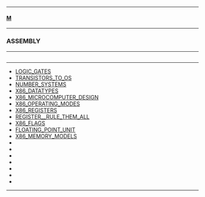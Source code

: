 
---

#### [M](https://github.com/ttltrk/TTT/blob/master/menu.md)

---

### ASSEMBLY

---

```

```

---

* [LOGIC_GATES]()
* [TRANSISTORS_TO_OS]()
* [NUMBER_SYSTEMS]()
* [X86_DATATYPES]()
* [X86_MICROCOMPUTER_DESIGN]()
* [X86_OPERATING_MODES]()
* [X86_REGISTERS]()
* [REGISTER__RULE_THEM_ALL]()
* [X86_FLAGS]()
* [FLOATING_POINT_UNIT]()
* [X86_MEMORY_MODELS]()
* []()
* []()
* []()
* []()
* []()
* []()
* []()

---
